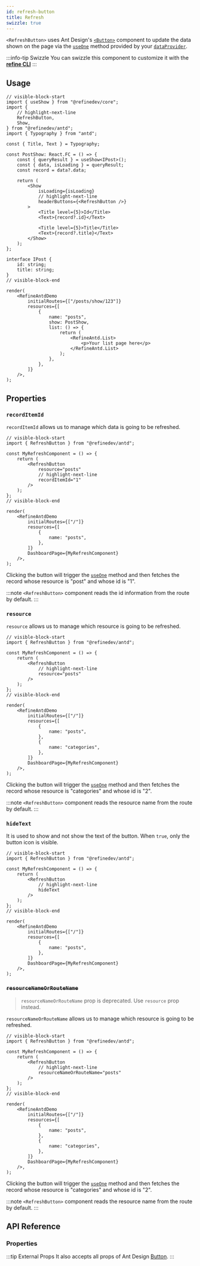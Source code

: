 ```yaml
---
id: refresh-button
title: Refresh
swizzle: true
---
```


`<RefreshButton>` uses Ant Design's [`<Button>`](https://ant.design/components/button/) component to update the data shown on the page via the [`useOne`](/docs/api-reference/core/hooks/data/useOne/) method provided by your [`dataProvider`](/api-reference/core/providers/data-provider.md).

:::info-tip Swizzle
You can swizzle this component to customize it with the [**refine CLI**](/docs/packages/documentation/cli)
:::

## Usage

```tsx live
// visible-block-start
import { useShow } from "@refinedev/core";
import {
    // highlight-next-line
    RefreshButton,
    Show,
} from "@refinedev/antd";
import { Typography } from "antd";

const { Title, Text } = Typography;

const PostShow: React.FC = () => {
    const { queryResult } = useShow<IPost>();
    const { data, isLoading } = queryResult;
    const record = data?.data;

    return (
        <Show
            isLoading={isLoading}
            // highlight-next-line
            headerButtons={<RefreshButton />}
        >
            <Title level={5}>Id</Title>
            <Text>{record?.id}</Text>

            <Title level={5}>Title</Title>
            <Text>{record?.title}</Text>
        </Show>
    );
};

interface IPost {
    id: string;
    title: string;
}
// visible-block-end

render(
    <RefineAntdDemo
        initialRoutes={["/posts/show/123"]}
        resources={[
            {
                name: "posts",
                show: PostShow,
                list: () => {
                    return (
                        <RefineAntd.List>
                            <p>Your list page here</p>
                        </RefineAntd.List>
                    );
                },
            },
        ]}
    />,
);
```

## Properties

### `recordItemId`

`recordItemId` allows us to manage which data is going to be refreshed.

```tsx live disableScroll previewHeight=120px
// visible-block-start
import { RefreshButton } from "@refinedev/antd";

const MyRefreshComponent = () => {
    return (
        <RefreshButton
            resource="posts"
            // highlight-next-line
            recordItemId="1"
        />
    );
};
// visible-block-end

render(
    <RefineAntdDemo
        initialRoutes={["/"]}
        resources={[
            {
                name: "posts",
            },
        ]}
        DashboardPage={MyRefreshComponent}
    />,
);
```

Clicking the button will trigger the [`useOne`](/docs/api-reference/core/hooks/data/useOne/) method and then fetches the record whose resource is "post" and whose id is "1".

:::note
`<RefreshButton>` component reads the id information from the route by default.
:::

### `resource`

`resource` allows us to manage which resource is going to be refreshed.

```tsx live disableScroll previewHeight=120px
// visible-block-start
import { RefreshButton } from "@refinedev/antd";

const MyRefreshComponent = () => {
    return (
        <RefreshButton
            // highlight-next-line
            resource="posts"
        />
    );
};
// visible-block-end

render(
    <RefineAntdDemo
        initialRoutes={["/"]}
        resources={[
            {
                name: "posts",
            },
            {
                name: "categories",
            },
        ]}
        DashboardPage={MyRefreshComponent}
    />,
);
```

Clicking the button will trigger the [`useOne`](/docs/api-reference/core/hooks/data/useOne/) method and then fetches the record whose resource is "categories" and whose id is "2".

:::note
`<RefreshButton>` component reads the resource name from the route by default.
:::

### `hideText`

It is used to show and not show the text of the button. When `true`, only the button icon is visible.

```tsx live disableScroll previewHeight=120px
// visible-block-start
import { RefreshButton } from "@refinedev/antd";

const MyRefreshComponent = () => {
    return (
        <RefreshButton
            // highlight-next-line
            hideText
        />
    );
};
// visible-block-end

render(
    <RefineAntdDemo
        initialRoutes={["/"]}
        resources={[
            {
                name: "posts",
            },
        ]}
        DashboardPage={MyRefreshComponent}
    />,
);
```

### ~~`resourceNameOrRouteName`~~ <PropTag deprecated />

> `resourceNameOrRouteName` prop is deprecated. Use `resource` prop instead.

`resourceNameOrRouteName` allows us to manage which resource is going to be refreshed.

```tsx live disableScroll previewHeight=120px
// visible-block-start
import { RefreshButton } from "@refinedev/antd";

const MyRefreshComponent = () => {
    return (
        <RefreshButton
            // highlight-next-line
            resourceNameOrRouteName="posts"
        />
    );
};
// visible-block-end

render(
    <RefineAntdDemo
        initialRoutes={["/"]}
        resources={[
            {
                name: "posts",
            },
            {
                name: "categories",
            },
        ]}
        DashboardPage={MyRefreshComponent}
    />,
);
```

Clicking the button will trigger the [`useOne`](/docs/api-reference/core/hooks/data/useOne/) method and then fetches the record whose resource is "categories" and whose id is "2".

:::note
`<RefreshButton>` component reads the resource name from the route by default.
:::

## API Reference

### Properties

<PropsTable module="@refinedev/antd/RefreshButton" />

:::tip External Props
It also accepts all props of Ant Design [Button](https://ant.design/components/button/#API).
:::
